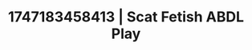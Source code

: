 ---
categories:
- Vocal tease
- Intimate rebellion
- Roleplay seduction
- Nerdy seduction
- Erotic audiobooks
image: /assets/images/1747183458413.jpg
layout: post
seo:
  description: Featured content with artistic Scat Fetish, ABDL Play. HD images available.
  keywords: Scat Fetish, ABDL Play
  og_image: /assets/images/1747183458413.jpg
  schema_type: VisualArtwork
tags:
- ABDL Play
- Scat Fetish
- '#1747183458413'
title: 1747183458413 | Scat Fetish ABDL Play
---